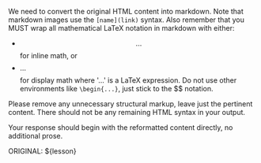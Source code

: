 We need to convert the original HTML content into markdown.
Note that markdown images use the `[name](link)` syntax.
Also remember that you MUST wrap all mathematical LaTeX notation in markdown with either:
- $$ ... $$ for inline math, or
- $$$$ ... $$$$ for display math
where '...' is a LaTeX expression. Do not use other environments like `\begin{...}`, just stick to the $$ notation.


Please remove any unnecessary structural markup, leave just the pertinent content.
There should not be any remaining HTML syntax in your output.

Your response should begin with the reformatted content directly, no additional prose.

ORIGINAL:
${lesson}